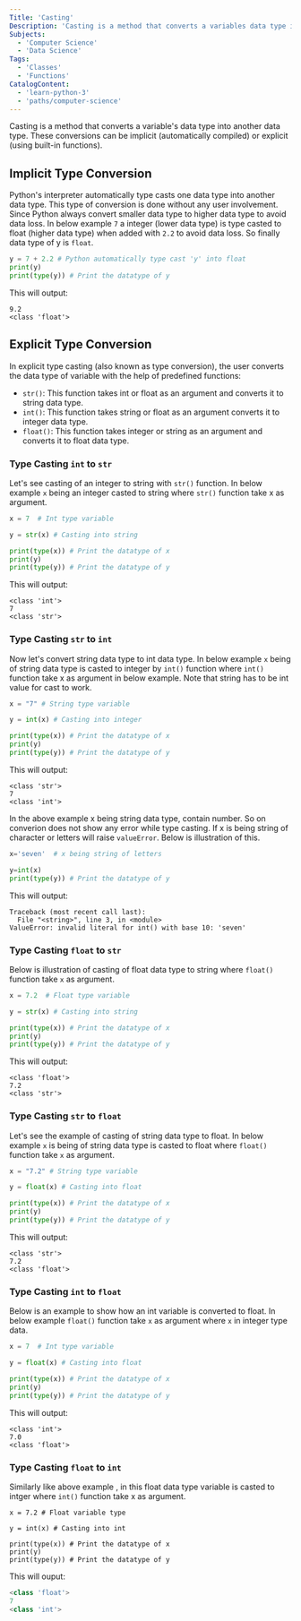 ```yaml
---
Title: 'Casting'
Description: 'Casting is a method that converts a variables data type into another data type.'
Subjects:
  - 'Computer Science'
  - 'Data Science'
Tags:
  - 'Classes'
  - 'Functions'
CatalogContent:
  - 'learn-python-3'
  - 'paths/computer-science'
---
```


Casting is a method that converts a variable's data type into another data type. These conversions can be implicit (automatically compiled) or explicit (using built-in functions).

## Implicit Type Conversion

Python's interpreter automatically type casts one data type into another data type. This type of conversion is done without any user involvement. Since Python always convert smaller data type to higher data type to avoid data loss. In below example `7` a integer (lower data type) is type casted to float (higher data type) when added with `2.2` to avoid data loss. So finally data type of y is `float`.

```py
y = 7 + 2.2 # Python automatically type cast 'y' into float
print(y)
print(type(y)) # Print the datatype of y
```

This will output:

```shell
9.2
<class 'float'>
```

## Explicit Type Conversion

In explicit type casting (also known as type conversion), the user converts the data type of variable with the help of predefined functions:

- `str()`: This function takes int or float as an argument and converts it to string data type.
- `int()`: This function takes string or float as an argument converts it to integer data type.
- `float()`: This function takes integer or string as an argument and converts it to float data type.

### Type Casting `int` to `str`

Let's see casting of an integer to  string with `str()` function. In below example `x` being an integer casted to string where `str()` function take x as argument.

```py
x = 7  # Int type variable

y = str(x) # Casting into string

print(type(x)) # Print the datatype of x
print(y)
print(type(y)) # Print the datatype of y
```

This will output:

```shell
<class 'int'>
7
<class 'str'>
```

### Type Casting `str` to `int`

Now let's convert string data type to int data type. In below example `x` being of string data type is casted to integer by `int()` function where `int()` function take x as argument in below example. Note that string has to be int value for cast to work.

```py
x = "7" # String type variable

y = int(x) # Casting into integer

print(type(x)) # Print the datatype of x
print(y)
print(type(y)) # Print the datatype of y
```

This will output:

```shell
<class 'str'>
7
<class 'int'>
```

In the above example x being string data type, contain number. So on converion does not show any error while type casting. If x is being string of character or letters will raise `valueError`. Below is illustration of this.

```py
x='seven'  # x being string of letters

y=int(x)
print(type(y)) # Print the datatype of y
```

This will output:

```shell
Traceback (most recent call last):
  File "<string>", line 3, in <module>
ValueError: invalid literal for int() with base 10: 'seven'
```

### Type Casting `float` to `str`

Below is illustration of casting of float data type to string where `float()` function take `x` as argument.

```py
x = 7.2  # Float type variable

y = str(x) # Casting into string

print(type(x)) # Print the datatype of x
print(y)
print(type(y)) # Print the datatype of y
```

This will output:

```shell
<class 'float'>
7.2
<class 'str'>
```

### Type Casting `str` to `float`

Let's see the example of casting of string data type to float. In below example `x` is being  of string data type is casted to float where `float()` function take `x` as argument.

```py
x = "7.2" # String type variable

y = float(x) # Casting into float

print(type(x)) # Print the datatype of x
print(y)
print(type(y)) # Print the datatype of y
```

This will output:

```shell
<class 'str'>
7.2
<class 'float'>
```

### Type Casting `int` to `float`

Below is an example to show how an int variable is converted to float. In below example `float()` function take `x` as argument where `x` in integer type data.

```py
x = 7  # Int type variable

y = float(x) # Casting into float

print(type(x)) # Print the datatype of x
print(y)
print(type(y)) # Print the datatype of y
```

This will output:

```shell
<class 'int'>
7.0
<class 'float'>
```

### Type Casting `float` to `int`

Similarly like above example , in this float data type variable is casted to intger where `int()` function take x as argument.

```codebyte/py
x = 7.2 # Float variable type

y = int(x) # Casting into int

print(type(x)) # Print the datatype of x
print(y)
print(type(y)) # Print the datatype of y
```

This will ouput:

```py
<class 'float'>
7
<class 'int'>
```
